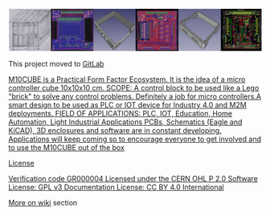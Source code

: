 <p align="center"><img src="banner_strip.jpg"></p>

This project moved to <a href="http://gitlab.com/m10cube/m10">GitLab

M10CUBE is a Practical Form Factor Ecosystem. It is the idea of a micro controller cube 10x10x10 cm.
SCOPE:
A control block to be used like a Lego "brick" to solve any control problems. Definitely a job for micro controllers.A smart design to be used as PLC or IOT device for Industry 4.0 and M2M deployments.
FIELD OF APPLICATIONS:
PLC, IOT, Education, Home Automation, Light Industrial Applications
PCBs, Schematics (Eagle and KiCAD), 3D enclosures and software are in constant developing.
Applications will keep coming so to encourage everyone to get involved and to use the M10CUBE out of the box

License

Verification code  GR000004
Licensed under the  CERN OHL P 2.0 
Software License: GPL v3
Documentation License: CC BY 4.0 International

More on <a href="https://github.com/M10CUBE/M10/wiki">wiki</a> section




